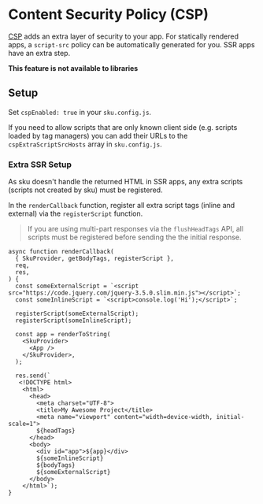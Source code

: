 # Content Security Policy (CSP)

[CSP](https://developer.mozilla.org/en-US/docs/Web/HTTP/CSP) adds an extra layer of security to your app. For statically rendered apps, a `script-src` policy can be automatically generated for you. SSR apps have an extra step.

**This feature is not available to libraries**

## Setup

Set `cspEnabled: true` in your `sku.config.js`.

If you need to allow scripts that are only known client side (e.g. scripts loaded by tag managers) you can add their URLs to the `cspExtraScriptSrcHosts` array in `sku.config.js`.

### Extra SSR Setup

As sku doesn't handle the returned HTML in SSR apps, any extra scripts (scripts not created by sku) must be registered.

In the `renderCallback` function, register all extra script tags (inline and external) via the `registerScript` function.

> If you are using multi-part responses via the `flushHeadTags` API, all scripts must be registered before sending the the initial response.

```tsx
async function renderCallback(
  { SkuProvider, getBodyTags, registerScript },
  req,
  res,
) {
  const someExternalScript = `<script src="https://code.jquery.com/jquery-3.5.0.slim.min.js"></script>`;
  const someInlineScript = `<script>console.log('Hi');</script>`;

  registerScript(someExternalScript);
  registerScript(someInlineScript);

  const app = renderToString(
    <SkuProvider>
      <App />
    </SkuProvider>,
  );

  res.send(`
   <!DOCTYPE html>
    <html>
      <head>
        <meta charset="UTF-8">
        <title>My Awesome Project</title>
        <meta name="viewport" content="width=device-width, initial-scale=1">
        ${headTags}
      </head>
      <body>
        <div id="app">${app}</div>
        ${someInlineScript}
        ${bodyTags}
        ${someExternalScript}
      </body>
    </html>`);
}
```
